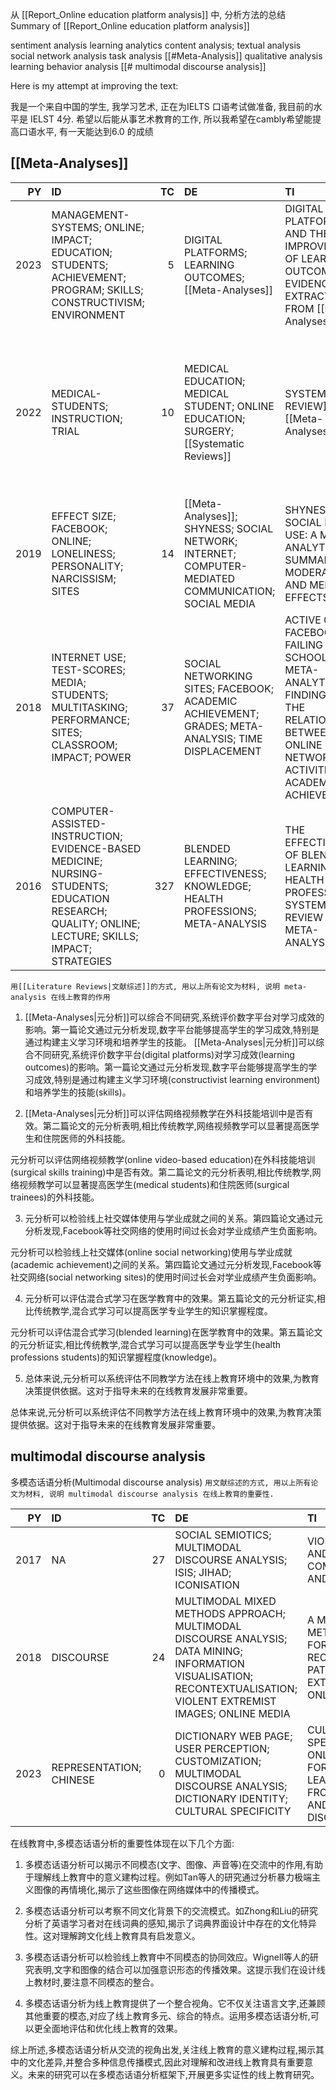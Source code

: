 
从 [[Report_Online education platform analysis]] 中, 分析方法的总结
Summary of [[Report_Online education platform analysis]] 



sentiment analysis
learning analytics
content analysis; textual analysis
social network analysis
task analysis
[[#Meta-Analysis]]
qualitative analysis
learning behavior analysis
[[# multimodal discourse analysis]]


 Here is my attempt at improving the text:


我是一个来自中国的学生,  我学习艺术, 正在为IELTS 口语考试做准备, 我目前的水平是 IELST 4分. 希望以后能从事艺术教育的工作, 所以我希望在cambly希望能提高口语水平, 有一天能达到6.0 的成绩

## [[Meta-Analyses]]


|   PY | ID                                                                                                                                                 |  TC | DE                                                                                                | TI                                                                                                                                                        | AU                                                                                                                                           |                                       |                                                  |
| ---: | :------------------------------------------------------------------------------------------------------------------------------------------------- | --: | :------------------------------------------------------------------------------------------------ | :-------------------------------------------------------------------------------------------------------------------------------------------------------- | :------------------------------------------------------------------------------------------------------------------------------------------- | ------------------------------------- | ------------------------------------------------ |
| 2023 | MANAGEMENT-SYSTEMS; ONLINE; IMPACT; EDUCATION; STUDENTS; ACHIEVEMENT; PROGRAM; SKILLS; CONSTRUCTIVISM; ENVIRONMENT                                 |   5 | DIGITAL PLATFORMS; LEARNING OUTCOMES; [[Meta-Analyses]]                                               | DIGITAL PLATFORMS AND THE IMPROVEMENT OF LEARNING OUTCOMES: EVIDENCE EXTRACTED FROM [[Meta-Analyses]]                                                         | ALSHAMMARY FM;ALHALAFAWY WS                                                                                                                  |                                       |                                                  |
| 2022 | MEDICAL-STUDENTS; INSTRUCTION; TRIAL                                                                                                               |  10 | MEDICAL EDUCATION; MEDICAL STUDENT; ONLINE EDUCATION; SURGERY; [[Systematic Reviews]]             | SYSTEMATIC REVIEW]]; [[Meta-Analyses]]                                                                                                                        | IS ONLINE VIDEO-BASED EDUCATION AN EFFECTIVE METHOD TO TEACH BASIC SURGICAL SKILLS TO STUDENTS AND SURGICAL TRAINEES? A [[Systematic Reviews | SYSTEMATIC REVIEW]] AND [[Meta-Analyses]] | MAO BP;TEICHROEB ML;LEE T;WONG G;PANG T;PLEASS H |
| 2019 | EFFECT SIZE; FACEBOOK; ONLINE; LONELINESS; PERSONALITY; NARCISSISM; SITES                                                                          |  14 | [[Meta-Analyses]]; SHYNESS; SOCIAL NETWORK; INTERNET; COMPUTER-MEDIATED COMMUNICATION; SOCIAL MEDIA   | SHYNESS AND SOCIAL MEDIA USE: A META-ANALYTIC SUMMARY OF MODERATING AND MEDIATING EFFECTS                                                                 | APPEL M;GNAMBS T                                                                                                                             |                                       |                                                  |
| 2018 | INTERNET USE; TEST-SCORES; MEDIA; STUDENTS; MULTITASKING; PERFORMANCE; SITES; CLASSROOM; IMPACT; POWER                                             |  37 | SOCIAL NETWORKING SITES; FACEBOOK; ACADEMIC ACHIEVEMENT; GRADES; META-ANALYSIS; TIME DISPLACEMENT | ACTIVE ON FACEBOOK AND FAILING AT SCHOOL? META-ANALYTIC FINDINGS ON THE RELATIONSHIP BETWEEN ONLINE SOCIAL NETWORKING ACTIVITIES AND ACADEMIC ACHIEVEMENT | MARKER C;GNAMBS T;APPEL M                                                                                                                    |                                       |                                                  |
| 2016 | COMPUTER-ASSISTED-INSTRUCTION; EVIDENCE-BASED MEDICINE; NURSING-STUDENTS; EDUCATION RESEARCH; QUALITY; ONLINE; LECTURE; SKILLS; IMPACT; STRATEGIES | 327 | BLENDED LEARNING; EFFECTIVENESS; KNOWLEDGE; HEALTH PROFESSIONS; META-ANALYSIS                     | THE EFFECTIVENESS OF BLENDED LEARNING IN HEALTH PROFESSIONS: SYSTEMATIC REVIEW AND META-ANALYSIS                                                          | LIU Q;PENG WJ;ZHANG F;HU R;LI YX;YAN WR                                                                                                      |                                       |                                                  |


`用[[Literature Reviews|文献综述]]的方式, 用以上所有论文为材料, 说明 meta-analysis 在线上教育的作用`

 

1. [[Meta-Analyses|元分析]]可以综合不同研究,系统评价数字平台对学习成效的影响。第一篇论文通过元分析发现,数字平台能够提高学生的学习成效,特别是通过构建主义学习环境和培养学生的技能。
[[Meta-Analyses|元分析]]可以综合不同研究,系统评价数字平台(digital platforms)对学习成效(learning outcomes)的影响。第一篇论文通过元分析发现,数字平台能够提高学生的学习成效,特别是通过构建主义学习环境(constructivist learning environment)和培养学生的技能(skills)。

2. [[Meta-Analyses|元分析]]可以评估网络视频教学在外科技能培训中是否有效。第二篇论文的元分析表明,相比传统教学,网络视频教学可以显著提高医学生和住院医师的外科技能。

元分析可以评估网络视频教学(online video-based education)在外科技能培训(surgical skills training)中是否有效。第二篇论文的元分析表明,相比传统教学,网络视频教学可以显著提高医学生(medical students)和住院医师(surgical trainees)的外科技能。

3. 元分析可以检验线上社交媒体使用与学业成就之间的关系。第四篇论文通过元分析发现,Facebook等社交网络的使用时间过长会对学业成绩产生负面影响。

元分析可以检验线上社交媒体(online social networking)使用与学业成就(academic achievement)之间的关系。第四篇论文通过元分析发现,Facebook等社交网络(social networking sites)的使用时间过长会对学业成绩产生负面影响。

4. 元分析可以评估混合式学习在医学教育中的效果。第五篇论文的元分析证实,相比传统教学,混合式学习可以提高医学专业学生的知识掌握程度。

元分析可以评估混合式学习(blended learning)在医学教育中的效果。第五篇论文的元分析证实,相比传统教学,混合式学习可以提高医学专业学生(health professions students)的知识掌握程度(knowledge)。

5. 总体来说,元分析可以系统评估不同教学方法在线上教育环境中的效果,为教育决策提供依据。这对于指导未来的在线教育发展非常重要。

总体来说,元分析可以系统评估不同教学方法在线上教育环境中的效果,为教育决策提供依据。这对于指导未来的在线教育发展非常重要。

## multimodal discourse analysis

多模态话语分析(Multimodal discourse analysis)
`用文献综述的方式, 用以上所有论文为材料, 说明 multimodal discourse analysis 在线上教育的重要性.`




| PY | ID | TC | DE | TI | AU |
| ---: | :--- | ---: | :--- | :--- | :--- |
| 2017 | NA | 27 | SOCIAL SEMIOTICS; MULTIMODAL DISCOURSE ANALYSIS; ISIS; JIHAD; ICONISATION | VIOLENT EXTREMISM AND ICONISATION: COMMANDING GOOD AND FORBIDDING EVIL? | WIGNELL P;TAN S;O'HALLORAN KL |
| 2018 | DISCOURSE | 24 | MULTIMODAL MIXED METHODS APPROACH; MULTIMODAL DISCOURSE ANALYSIS; DATA MINING; INFORMATION VISUALISATION; RECONTEXTUALISATION; VIOLENT EXTREMIST IMAGES; ONLINE MEDIA | A MULTIMODAL MIXED METHODS APPROACH FOR EXAMINING RECONTEXTUALISATION PATTERNS OF VIOLENT EXTREMIST IMAGES IN ONLINE MEDIA | TAN S;O'HALLORAN KL;WIGNELL P;CHAI K;LANGE R |
| 2023 | REPRESENTATION; CHINESE | 0 | DICTIONARY WEB PAGE; USER PERCEPTION; CUSTOMIZATION; MULTIMODAL DISCOURSE ANALYSIS; DICTIONARY IDENTITY; CULTURAL SPECIFICITY | CULTURAL SPECIFICITIES OF ONLINE DICTIONARIES FOR ENGLISH LEARNERS: EVIDENCE FROM A USER SURVEY AND A MULTIMODAL DISCOURSE ANALYSIS | ZHONG S;LIU XQ |



 在线教育中,多模态话语分析的重要性体现在以下几个方面:

1. 多模态话语分析可以揭示不同模态(文字、图像、声音等)在交流中的作用,有助于理解线上教育中的意义建构过程。例如Tan等人的研究通过分析暴力极端主义图像的再情境化,揭示了这些图像在网络媒体中的传播模式。

2. 多模态话语分析可以考察不同文化背景下的交流模式。如Zhong和Liu的研究分析了英语学习者对在线词典的感知,揭示了词典界面设计中存在的文化特异性。这对理解跨文化线上教育具有启发意义。

3. 多模态话语分析可以检验线上教育中不同模态的协同效应。Wignell等人的研究表明,文字和图像的结合可以加强意识形态的传播效果。这提示我们在设计线上教材时,要注意不同模态的整合。

4. 多模态话语分析为线上教育提供了一个整合视角。它不仅关注语言文字,还兼顾其他重要的模态,对应了线上教育多元、综合的特点。运用多模态话语分析,可以更全面地评估和优化线上教育的效果。

综上所述,多模态话语分析从交流的视角出发,关注线上教育的意义建构过程,揭示其中的文化差异,并整合多种信息传播模式,因此对理解和改进线上教育具有重要意义。未来的研究可以在多模态话语分析框架下,开展更多实证性的线上教育研究。




